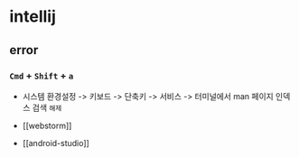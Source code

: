 # intellij

## error
### `Cmd` + `Shift` + `a`
- 시스템 환경설정 -> 키보드 -> 단축키 -> 서비스 -> 터미널에서 man 페이지 인덱스 검색 `해제`

- [[webstorm]]
- [[android-studio]]
